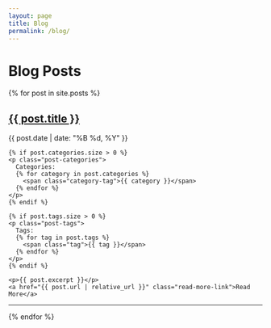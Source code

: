 ```yaml
---
layout: page
title: Blog
permalink: /blog/
---
```


# Blog Posts

{% for post in site.posts %}
  <div class="post-preview">
    <h2><a href="{{ post.url | relative_url }}">{{ post.title }}</a></h2>
    <p class="post-meta">{{ post.date | date: "%B %d, %Y" }}</p>
    
    {% if post.categories.size > 0 %}
    <p class="post-categories">
      Categories:
      {% for category in post.categories %}
        <span class="category-tag">{{ category }}</span>
      {% endfor %}
    </p>
    {% endif %}
    
    {% if post.tags.size > 0 %}
    <p class="post-tags">
      Tags:
      {% for tag in post.tags %}
        <span class="tag">{{ tag }}</span>
      {% endfor %}
    </p>
    {% endif %}
    
    <p>{{ post.excerpt }}</p>
    <a href="{{ post.url | relative_url }}" class="read-more-link">Read More</a>
  </div>
  <hr>
{% endfor %} 